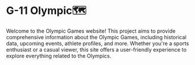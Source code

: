 # G-11 Olympic🗺️
Welcome to the Olympic Games website! This project aims to provide comprehensive information about the Olympic Games, including historical data, upcoming events, athlete profiles, and more. Whether you're a sports enthusiast or a casual viewer, this site offers a user-friendly experience to explore everything related to the Olympics.
